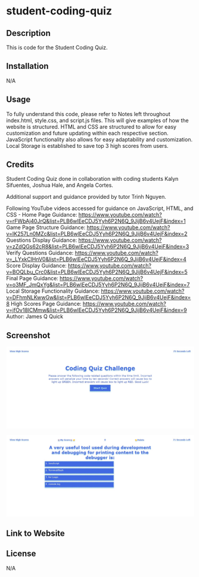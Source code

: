 # student-coding-quiz
## Description

This is code for the Student Coding Quiz.

## Installation

N/A

## Usage

To fully understand this code, please refer to Notes left throughout index.html, style.css, and script.js files. This will give examples of how the website is structured. HTML and CSS are structured to allow for easy customization and future updating within each respective section. JavaScript functionality also allows for easy adaptability and customization. Local Storage is established to save top 3 high scores from users.

## Credits

Student Coding Quiz done in collaboration with coding students Kalyn Sifuentes, Joshua Hale, and Angela Cortes.

Additional support and guidance provided by tutor Trinh Nguyen.

Following YouTube videos accessed for guidance on JavaScript, HTML, and CSS -
Home Page Guidance:
    https://www.youtube.com/watch?v=rFWbAj40JrQ&list=PLB6wlEeCDJ5Yyh6P2N6Q_9JijB6v4UejF&index=1
Game Page Structure Guidance:
    https://www.youtube.com/watch?v=IK257Ln0MZc&list=PLB6wlEeCDJ5Yyh6P2N6Q_9JijB6v4UejF&index=2
Questions Display Guidance:
    https://www.youtube.com/watch?v=zZdQGs62cR8&list=PLB6wlEeCDJ5Yyh6P2N6Q_9JijB6v4UejF&index=3
Verify Questions Guidance:
    https://www.youtube.com/watch?v=_LYxkClHnV0&list=PLB6wlEeCDJ5Yyh6P2N6Q_9JijB6v4UejF&index=4
Score Display Guidance:
    https://www.youtube.com/watch?v=BOQLbu_Crc0&list=PLB6wlEeCDJ5Yyh6P2N6Q_9JijB6v4UejF&index=5
Final Page Guidance:
    https://www.youtube.com/watch?v=o3MF_JmQxYg&list=PLB6wlEeCDJ5Yyh6P2N6Q_9JijB6v4UejF&index=7
Local Storage Functionality Guidance:
    https://www.youtube.com/watch?v=DFhmNLKwwGw&list=PLB6wlEeCDJ5Yyh6P2N6Q_9JijB6v4UejF&index=8
High Scores Page Guidance:
    https://www.youtube.com/watch?v=jfOv18lCMmw&list=PLB6wlEeCDJ5Yyh6P2N6Q_9JijB6v4UejF&index=9
Author: James Q Quick

## Screenshot

![Alt text](image.png)

![Alt text](image-1.png)

## Link to Website

## License

N/A